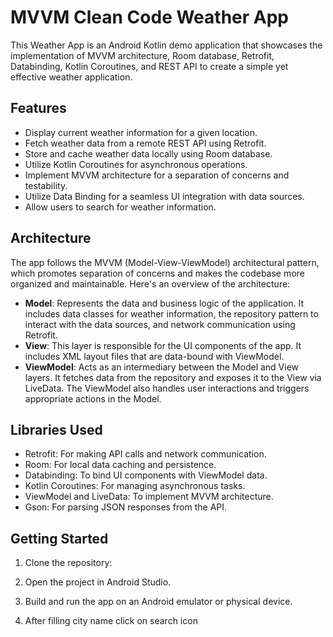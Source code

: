 # MVVM Clean Code Weather App

This Weather App is an Android Kotlin demo application that showcases the implementation of MVVM architecture, Room database, Retrofit, Databinding, Kotlin Coroutines, and REST API to create a simple yet effective weather application. 

## Features

- Display current weather information for a given location.
- Fetch weather data from a remote REST API using Retrofit.
- Store and cache weather data locally using Room database.
- Utilize Kotlin Coroutines for asynchronous operations.
- Implement MVVM architecture for a separation of concerns and testability.
- Utilize Data Binding for a seamless UI integration with data sources.
- Allow users to search for weather information.

## Architecture

The app follows the MVVM (Model-View-ViewModel) architectural pattern, which promotes separation of concerns and makes the codebase more organized and maintainable. Here's an overview of the architecture:

- **Model**: Represents the data and business logic of the application. It includes data classes for weather information, the repository pattern to interact with the data sources, and network communication using Retrofit.
- **View**: This layer is responsible for the UI components of the app. It includes XML layout files that are data-bound with ViewModel.
- **ViewModel**: Acts as an intermediary between the Model and View layers. It fetches data from the repository and exposes it to the View via LiveData. The ViewModel also handles user interactions and triggers appropriate actions in the Model.

## Libraries Used

- Retrofit: For making API calls and network communication.
- Room: For local data caching and persistence.
- Databinding: To bind UI components with ViewModel data.
- Kotlin Coroutines: For managing asynchronous tasks.
- ViewModel and LiveData: To implement MVVM architecture.
- Gson: For parsing JSON responses from the API.

## Getting Started

1. Clone the repository:
   
2. Open the project in Android Studio.

3. Build and run the app on an Android emulator or physical device.
   
5. After filling city name click on search icon
   


